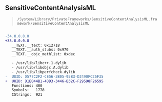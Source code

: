 ## SensitiveContentAnalysisML

> `/System/Library/PrivateFrameworks/SensitiveContentAnalysisML.framework/SensitiveContentAnalysisML`

```diff

-34.0.0.0.0
+35.0.0.0.0
   __TEXT.__text: 0x12718
   __TEXT.__auth_stubs: 0x970
   __TEXT.__objc_methlist: 0xdec

   - /usr/lib/libc++.1.dylib
   - /usr/lib/libobjc.A.dylib
   - /usr/lib/libperfcheck.dylib
-  UUID: D577C2F2-CE56-3B05-95B3-D2490FC25F35
+  UUID: D1E044B1-4DD3-3446-B32C-F29598F26595
   Functions: 400
   Symbols:   1778
   CStrings:  921

```
